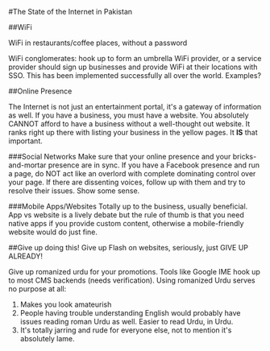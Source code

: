 #The State of the Internet in Pakistan

##WiFi

WiFi in restaurants/coffee places, without a password

WiFi conglomerates: hook up to form an umbrella WiFi provider, or a service provider should sign up businesses and provide WiFi at their locations with SSO. This has been implemented successfully all over the world. Examples?


##Online Presence

The Internet is not just an entertainment portal, it's a gateway of information as well. If you have a business, you must have a website. You absolutely CANNOT afford to have a business without a well-thought out website. It ranks right up there with listing your business in the yellow pages. It **IS** that important.

###Social Networks
Make sure that your online presence and your bricks-and-mortar presence are in sync. If you have a Facebook presence and run a page, do NOT act like an overlord with complete dominating control over your page. If there are dissenting voices, follow up with them and try to resolve their issues. Show some sense.

###Mobile Apps/Websites
Totally up to the business, usually beneficial. App vs website is a lively debate but the rule of thumb is that you need native apps if you provide custom content, otherwise a mobile-friendly website would do just fine. 

##Give up doing this!
Give up Flash on websites, seriously, just GIVE UP ALREADY!

Give up romanized urdu for your promotions. Tools like Google IME hook up to most CMS backends (needs verification). Using romanized Urdu serves no purpose at all:

1. Makes you look amateurish
2. People having trouble understanding English would probably have issues reading roman Urdu as well. Easier to read Urdu, in Urdu.
3. It's totally jarring and rude for everyone else, not to mention it's absolutely lame.



